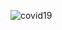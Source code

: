 ![covid19](https://user-images.githubusercontent.com/15800599/77779162-4c96e800-700f-11ea-9954-5151779b7290.png)
